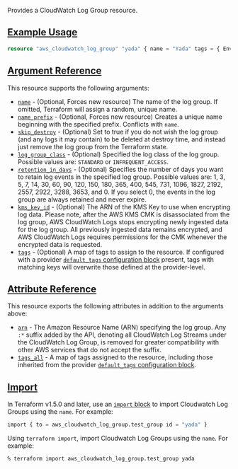 Provides a CloudWatch Log Group resource.

## [Example Usage](https://registry.terraform.io/providers/hashicorp/aws/latest/docs/resources/kms_key#example-usage)

```terraform
resource "aws_cloudwatch_log_group" "yada" { name = "Yada" tags = { Environment = "production" Application = "serviceA" } }
```

## [Argument Reference](https://registry.terraform.io/providers/hashicorp/aws/latest/docs/resources/kms_key#argument-reference)

This resource supports the following arguments:

-   [`name`](https://registry.terraform.io/providers/hashicorp/aws/latest/docs/resources/kms_key#name-2) - (Optional, Forces new resource) The name of the log group. If omitted, Terraform will assign a random, unique name.
-   [`name_prefix`](https://registry.terraform.io/providers/hashicorp/aws/latest/docs/resources/kms_key#name_prefix-2) - (Optional, Forces new resource) Creates a unique name beginning with the specified prefix. Conflicts with `name`.
-   [`skip_destroy`](https://registry.terraform.io/providers/hashicorp/aws/latest/docs/resources/kms_key#skip_destroy-1) - (Optional) Set to true if you do not wish the log group (and any logs it may contain) to be deleted at destroy time, and instead just remove the log group from the Terraform state.
-   [`log_group_class`](https://registry.terraform.io/providers/hashicorp/aws/latest/docs/resources/kms_key#log_group_class-1) - (Optional) Specified the log class of the log group. Possible values are: `STANDARD` or `INFREQUENT_ACCESS`.
-   [`retention_in_days`](https://registry.terraform.io/providers/hashicorp/aws/latest/docs/resources/kms_key#retention_in_days-1) - (Optional) Specifies the number of days you want to retain log events in the specified log group. Possible values are: 1, 3, 5, 7, 14, 30, 60, 90, 120, 150, 180, 365, 400, 545, 731, 1096, 1827, 2192, 2557, 2922, 3288, 3653, and 0. If you select 0, the events in the log group are always retained and never expire.
-   [`kms_key_id`](https://registry.terraform.io/providers/hashicorp/aws/latest/docs/resources/kms_key#kms_key_id-1) - (Optional) The ARN of the KMS Key to use when encrypting log data. Please note, after the AWS KMS CMK is disassociated from the log group, AWS CloudWatch Logs stops encrypting newly ingested data for the log group. All previously ingested data remains encrypted, and AWS CloudWatch Logs requires permissions for the CMK whenever the encrypted data is requested.
-   [`tags`](https://registry.terraform.io/providers/hashicorp/aws/latest/docs/resources/kms_key#tags-4) - (Optional) A map of tags to assign to the resource. If configured with a provider [`default_tags` configuration block](https://registry.terraform.io/providers/hashicorp/aws/latest/docs#default_tags-configuration-block) present, tags with matching keys will overwrite those defined at the provider-level.

## [Attribute Reference](https://registry.terraform.io/providers/hashicorp/aws/latest/docs/resources/kms_key#attribute-reference)

This resource exports the following attributes in addition to the arguments above:

-   [`arn`](https://registry.terraform.io/providers/hashicorp/aws/latest/docs/resources/kms_key#arn-3) - The Amazon Resource Name (ARN) specifying the log group. Any `:*` suffix added by the API, denoting all CloudWatch Log Streams under the CloudWatch Log Group, is removed for greater compatibility with other AWS services that do not accept the suffix.
-   [`tags_all`](https://registry.terraform.io/providers/hashicorp/aws/latest/docs/resources/kms_key#tags_all-2) - A map of tags assigned to the resource, including those inherited from the provider [`default_tags` configuration block](https://registry.terraform.io/providers/hashicorp/aws/latest/docs#default_tags-configuration-block).

## [Import](https://registry.terraform.io/providers/hashicorp/aws/latest/docs/resources/kms_key#import)

In Terraform v1.5.0 and later, use an [`import` block](https://developer.hashicorp.com/terraform/language/import) to import Cloudwatch Log Groups using the `name`. For example:

```terraform
import { to = aws_cloudwatch_log_group.test_group id = "yada" }
```

Using `terraform import`, import Cloudwatch Log Groups using the `name`. For example:

```console
% terraform import aws_cloudwatch_log_group.test_group yada
```
